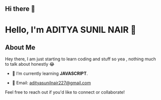 ## Hi there 👋

# Hello, I'm ADITYA SUNIL NAIR 👋

## About Me

 Hey there, I am just starting to learn coding and stuff so yea , nothing much to talk about honestly 😂

- 🌱 I’m currently learning **JAVASCRIPT**.

- 📧 Email: adityasunilnair227@gmail.com

Feel free to reach out if you'd like to connect or collaborate!

